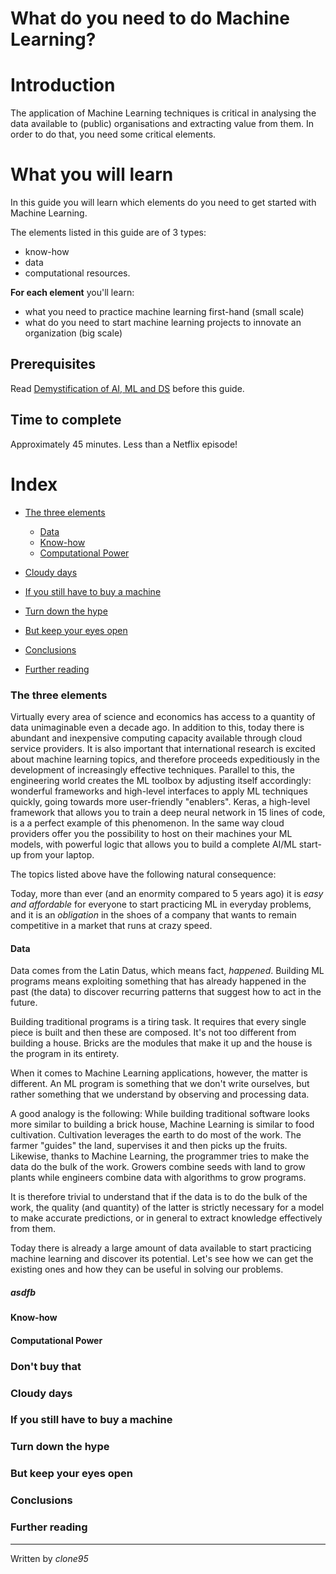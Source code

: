 # What do you need to do Machine Learning?

# Introduction 
The application of Machine Learning techniques is critical in analysing the data available to (public) organisations and extracting value from them. In order to do that, you need some critical elements.

# What you will learn 
In this guide you will learn which elements do you need to get started with Machine Learning.

The elements listed in this guide are of 3 types: 

 - know-how
 - data
 - computational resources.

**For each element** you'll learn:
- what you need to practice machine learning first-hand (small scale)
- what do you need to start machine learning projects to innovate an organization (big scale)


## Prerequisites
Read [Demystification of AI, ML and DS](Demystification.md) before this guide.

## Time to complete
Approximately 45 minutes. Less than a Netflix episode!

# Index
- [The three elements](#The-three-elements)
  - [Data](#Data)
  - [Know-how](#Know-how)
  - [Computational Power](#Computational-Power)

- [Cloudy days](#Cloudy-days)
- [If you still have to buy a machine](#If-you-still-have-to-buy-a-machine)
- [Turn down the hype](#Turn-down-the-hype)
- [But keep your eyes open](#But-keep-your-eyes-open)
- [Conclusions](#Conclusions)
- [Further reading](#Further-reading)

### The three elements
Virtually every area of science and economics has access to a quantity of data unimaginable even a decade ago. 
In addition to this, today there is abundant and inexpensive computing capacity available through cloud service providers. 
It is also important that international research is excited about machine learning topics, and therefore proceeds expeditiously in the development of increasingly effective techniques.
Parallel to this, the engineering world creates the ML toolbox by adjusting itself accordingly: wonderful frameworks and high-level interfaces to apply ML techniques quickly, going towards more user-friendly "enablers". Keras, a high-level framework that allows you to train a deep neural network in 15 lines of code, is a a perfect example of this phenomenon. In the same way cloud providers offer you the possibility to host on their machines your ML models, with powerful logic that allows you to build a complete AI/ML start-up from your laptop. 

The topics listed above have the following natural consequence:

Today, more than ever (and an enormity compared to 5 years ago) it is _easy and affordable_ for everyone to start practicing ML in everyday problems, and it is an _obligation_ in the shoes of a company that wants to remain competitive in a market that runs at crazy speed. 

#### Data
Data comes from the Latin Datus, which means fact, _happened_. 
Building ML programs means exploiting something that has already happened in the past (the data) to discover recurring patterns that suggest how to act in the future.

Building traditional programs is a tiring task. It requires that every single piece is built and then these are composed. It's not too different from building a house. Bricks are the modules that make it up and the house is the program in its entirety.

When it comes to Machine Learning applications, however, the matter is different. 
An ML program is something that we don't write ourselves, but rather something that we understand by observing and processing data. 

A good analogy is the following:
While building traditional software looks more similar to building a brick house, Machine Learning is similar to food cultivation. Cultivation leverages the earth to do most of the work. The farmer "guides" the land, supervises it and then picks up the fruits. Likewise, thanks to Machine Learning, the programmer tries to make the data do the bulk of the work. Growers combine seeds with land to grow plants while engineers combine data with algorithms to grow programs.

It is therefore trivial to understand that if the data is to do the bulk of the work, the quality (and quantity) of the latter is strictly necessary for a model to make accurate predictions, or in general to extract knowledge effectively from them.

Today there is already a large amount of data available to start practicing machine learning and discover its potential.
Let's see how we can get the existing ones and how they can be useful in solving our problems.

##### asdfb


#### Know-how
#### Computational Power
### Don't buy that
### Cloudy days
### If you still have to buy a machine
### Turn down the hype
### But keep your eyes open
### Conclusions
### Further reading






----
Written by _clone95_

